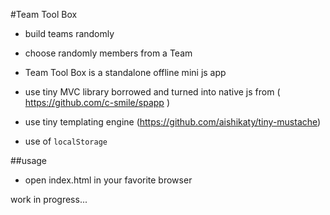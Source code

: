 #Team Tool Box 
 - build teams randomly
 - choose randomly members from a Team

 - Team Tool Box is a standalone offline mini js app

 - use tiny MVC library borrowed and turned into native js from ( https://github.com/c-smile/spapp )
 - use tiny templating engine (https://github.com/aishikaty/tiny-mustache)
 - use of `localStorage`

##usage
 - open index.html in your favorite browser

 work in progress...
 
